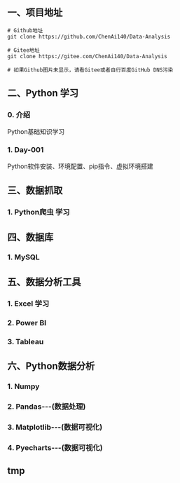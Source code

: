 ## 一、项目地址
```shell
# Github地址
git clone https://github.com/ChenAi140/Data-Analysis

# Gitee地址
git clone https://gitee.com/ChenAi140/Data-Analysis

# 如果Github图片未显示，请看Gitee或者自行百度GitHub DNS污染
```

## 二、Python 学习

### 0. 介绍
Python基础知识学习

### 1. Day-001
Python软件安装、环境配置、pip指令、虚拟环境搭建


## 三、数据抓取
### 1. Python爬虫 学习


## 四、数据库
### 1. MySQL


## 五、数据分析工具
### 1. Excel 学习

### 2. Power BI

### 3. Tableau


## 六、Python数据分析
### 1. Numpy

### 2. Pandas---(数据处理)

### 3. Matplotlib---(数据可视化)

### 4. Pyecharts---(数据可视化)


## tmp
